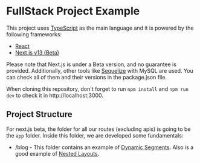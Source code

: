 # FullStack Project Example
This project uses [TypeScript](https://www.typescriptlang.org/docs/handbook/intro.html) as the main language and it is powered by the following frameworks:

- [React](https://reactjs.org/docs/getting-started.html)
- [Next.js v13 (Beta)](https://beta.nextjs.org/docs/getting-started)

Please note that Next.js is under a Beta version, and no guarantee is provided. Additionally, other tools like [Sequelize](https://sequelize.org/docs/v6/getting-started/) with MySQL are used. You can check all of them and their versions in the package.json file.

When cloning this repository, don't forget to run ```npm install``` and ```npm run dev``` to check it in http://localhost:3000.

## Project Structure

For next.js beta, the folder for all our routes (excluding apis) is going to be the ```app``` folder. Inside this folder, we are developed some fundamentals:

- /blog - This folder contains an example of [Dynamic Segments](https://beta.nextjs.org/docs/routing/defining-routes#dynamic-segments). Also is a good example of [Nested Layouts](https://beta.nextjs.org/docs/routing/pages-and-layouts#nesting-layouts).